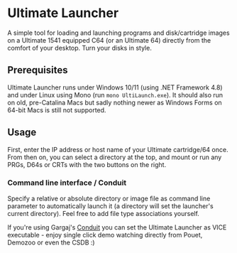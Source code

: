 # Ultimate Launcher

A simple  tool for loading and launching programs and disk/cartridge images on a Ultimate 1541 equipped C64 (or an Ultimate 64) directly from the comfort of your desktop. Turn your disks in style.

## Prerequisites

Ultimate Launcher runs under Windows 10/11 (using .NET Framework 4.8) and under Linux using Mono (run `mono UltiLaunch.exe`). It should also run on old, pre-Catalina Macs but sadly nothing newer as Windows Forms on 64-bit Macs is still not supported.

## Usage

First, enter the IP address or host name of your Ultimate cartridge/64 once. From then on, you can select a directory at the top, and mount or run any PRGs, D64s or CRTs with the two buttons on the right.

### Command line interface / Conduit

Specify a relative or absolute directory or image file as command line parameter to automatically launch it (a directory will set the launcher's current directory). Feel free to add file type associations yourself.

If you're using Gargaj's [Conduit](https://github.com/gargaj/Conduit/) you can set the Ultimate Launcher as VICE executable - enjoy single click demo watching directly from Pouet, Demozoo or even the CSDB :)
